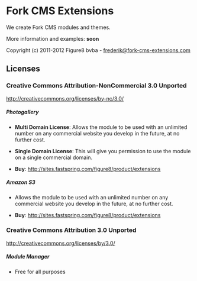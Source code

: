# Fork CMS Extensions

We create Fork CMS modules and themes.

More information and examples: __soon__

Copyright (c) 2011-2012 Figure8 bvba - frederik@fork-cms-extensions.com


## Licenses

### Creative Commons Attribution-NonCommercial 3.0 Unported

http://creativecommons.org/licenses/by-nc/3.0/

##### Photogallery

* **Multi Domain License**: Allows the module to be used with an unlimited number on any commercial website you develop in the future, at no further cost.

* **Single Domain License**: This will give you permission to use the module on a single commercial domain.

* **Buy**: http://sites.fastspring.com/figure8/product/extensions

##### Amazon S3

* Allows the module to be used with an unlimited number on any commercial website you develop in the future, at no further cost.

* **Buy**: http://sites.fastspring.com/figure8/product/extensions

### Creative Commons Attribution 3.0 Unported

http://creativecommons.org/licenses/by/3.0/

##### Module Manager

* Free for all purposes